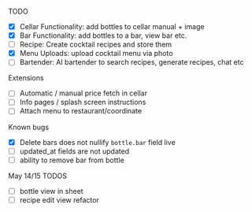 TODO

- [X] Cellar Functionality: add bottles to cellar manual + image
- [X] Bar Functionality: add bottles to a bar, view bar etc.
- [ ] Recipe: Create cocktail recipes and store them
- [X] Menu Uploads: upload cocktail menu via photo
- [ ] Bartender: AI bartender to search recipes, generate recipes, chat etc

Extensions
- [ ] Automatic / manual price fetch in cellar
- [ ] Info pages / splash screen instructions
- [ ] Attach menu to restaurant/coordinate

Known bugs
- [X] Delete bars does not nullify `bottle.bar` field live
- [ ] updated_at fields are not updated
- [ ] ability to remove bar from bottle 

May 14/15 TODOS
- [ ] bottle view in sheet
- [ ] recipe edit view refactor
